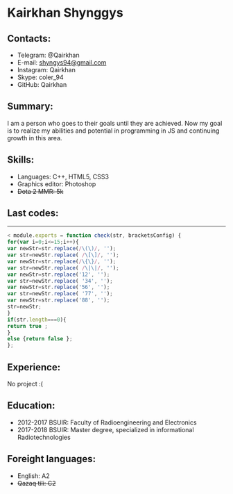 # Kairkhan Shynggys
## Contacts:
* Telegram: @Qairkhan
* E-mail: shyngys94@gmail.com
* Instagram: Qairkhan
* Skype: coler_94
* GitHub: Qairkhan

## Summary:
I am a person who goes to their goals until they are achieved. Now my goal is to realize my abilities and potential in programming in JS and continuing growth in this area.  

## Skills:
* Languages: C++, HTML5, CSS3
* Graphics editor: Photoshop
* ~~Dota 2 MMR: 5k~~

## Last codes:
***
```javascript
< module.exports = function check(str, bracketsConfig) { 
for(var i=0;i<=15;i++){ 
var newStr=str.replace(/\(\)/, ''); 
var str=newStr.replace( /\[\]/, ''); 
var newStr=str.replace(/\{\}/, ''); 
var str=newStr.replace( /\|\|/, ''); 
var newStr=str.replace('12', ''); 
var str=newStr.replace( '34', ''); 
var newStr=str.replace('56', ''); 
var str=newStr.replace( '77', ''); 
var newStr=str.replace('88', ''); 
str=newStr; 
} 
if(str.length===0){ 
return true ; 
} 
else {return false }; 
};
```  
## Experience: 
No project :( 
## Education:  
* 2012-2017 BSUIR: Faculty of Radioengineering and Electronics
* 2017-2018 BSUIR: Master degree, specialized in informational Radiotechnologies  

## Foreight languages:
* English: A2 
* ~~Qazaq tili: C2~~